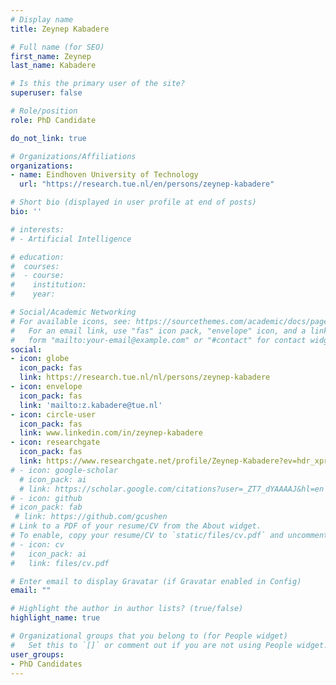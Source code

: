 ```yaml
---
# Display name
title: Zeynep Kabadere

# Full name (for SEO)
first_name: Zeynep
last_name: Kabadere

# Is this the primary user of the site?
superuser: false

# Role/position
role: PhD Candidate

do_not_link: true

# Organizations/Affiliations
organizations:
- name: Eindhoven University of Technology
  url: "https://research.tue.nl/en/persons/zeynep-kabadere"

# Short bio (displayed in user profile at end of posts)
bio: ''

# interests:
# - Artificial Intelligence

# education:
#  courses:
#  - course: 
#    institution:
#    year: 

# Social/Academic Networking
# For available icons, see: https://sourcethemes.com/academic/docs/page-builder/#icons
#   For an email link, use "fas" icon pack, "envelope" icon, and a link in the
#   form "mailto:your-email@example.com" or "#contact" for contact widget.
social:
- icon: globe
  icon_pack: fas
  link: https://research.tue.nl/nl/persons/zeynep-kabadere
- icon: envelope
  icon_pack: fas
  link: 'mailto:z.kabadere@tue.nl'
- icon: circle-user
  icon_pack: fas
  link: www.linkedin.com/in/zeynep-kabadere
- icon: researchgate
  icon_pack: fas
  link: https://www.researchgate.net/profile/Zeynep-Kabadere?ev=hdr_xprf
# - icon: google-scholar
  # icon_pack: ai
  # link: https://scholar.google.com/citations?user=_ZT7_dYAAAAJ&hl=en
# - icon: github
# icon_pack: fab
 # link: https://github.com/gcushen
# Link to a PDF of your resume/CV from the About widget.
# To enable, copy your resume/CV to `static/files/cv.pdf` and uncomment the lines below.
# - icon: cv
#   icon_pack: ai
#   link: files/cv.pdf

# Enter email to display Gravatar (if Gravatar enabled in Config)
email: ""

# Highlight the author in author lists? (true/false)
highlight_name: true

# Organizational groups that you belong to (for People widget)
#   Set this to `[]` or comment out if you are not using People widget.
user_groups:
- PhD Candidates
---
```

